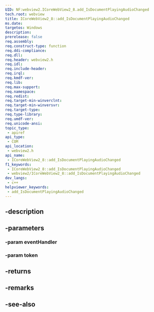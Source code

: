 ```yaml
---
UID: NF:webview2.ICoreWebView2_8.add_IsDocumentPlayingAudioChanged
tech.root: webview
title: ICoreWebView2_8::add_IsDocumentPlayingAudioChanged
ms.date: 
targetos: Windows
description: 
prerelease: false
req.assembly: 
req.construct-type: function
req.ddi-compliance: 
req.dll: 
req.header: webview2.h
req.idl: 
req.include-header: 
req.irql: 
req.kmdf-ver: 
req.lib: 
req.max-support: 
req.namespace: 
req.redist: 
req.target-min-winverclnt: 
req.target-min-winversvr: 
req.target-type: 
req.type-library: 
req.umdf-ver: 
req.unicode-ansi: 
topic_type:
 - apiref
api_type:
 - COM
api_location:
 - webview2.h
api_name:
 - ICoreWebView2_8::add_IsDocumentPlayingAudioChanged
f1_keywords:
 - ICoreWebView2_8::add_IsDocumentPlayingAudioChanged
 - webview2/ICoreWebView2_8::add_IsDocumentPlayingAudioChanged
dev_langs:
 - c++
helpviewer_keywords:
 - add_IsDocumentPlayingAudioChanged
---
```


## -description

## -parameters

### -param eventHandler

### -param token

## -returns

## -remarks

## -see-also

